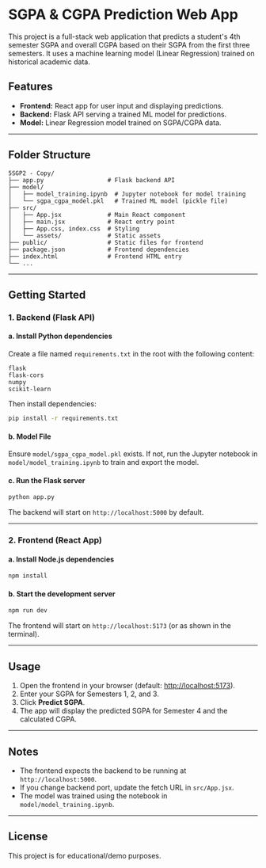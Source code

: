 # SGPA & CGPA Prediction Web App

This project is a full-stack web application that predicts a student's 4th semester SGPA and overall CGPA based on their SGPA from the first three semesters. It uses a machine learning model (Linear Regression) trained on historical academic data.

## Features
- **Frontend:** React app for user input and displaying predictions.
- **Backend:** Flask API serving a trained ML model for predictions.
- **Model:** Linear Regression model trained on SGPA/CGPA data.

---

## Folder Structure
```
5SGP2 - Copy/
├── app.py                  # Flask backend API
├── model/
│   ├── model_training.ipynb  # Jupyter notebook for model training
│   └── sgpa_cgpa_model.pkl   # Trained ML model (pickle file)
├── src/
│   ├── App.jsx             # Main React component
│   ├── main.jsx            # React entry point
│   ├── App.css, index.css  # Styling
│   └── assets/             # Static assets
├── public/                 # Static files for frontend
├── package.json            # Frontend dependencies
├── index.html              # Frontend HTML entry
└── ...
```

---

## Getting Started

### 1. Backend (Flask API)
#### a. Install Python dependencies
Create a file named `requirements.txt` in the root with the following content:
```
flask
flask-cors
numpy
scikit-learn
```
Then install dependencies:
```bash
pip install -r requirements.txt
```

#### b. Model File
Ensure `model/sgpa_cgpa_model.pkl` exists. If not, run the Jupyter notebook in `model/model_training.ipynb` to train and export the model.

#### c. Run the Flask server
```bash
python app.py
```
The backend will start on `http://localhost:5000` by default.

---

### 2. Frontend (React App)
#### a. Install Node.js dependencies
```bash
npm install
```

#### b. Start the development server
```bash
npm run dev
```
The frontend will start on `http://localhost:5173` (or as shown in the terminal).

---

## Usage
1. Open the frontend in your browser (default: [http://localhost:5173](http://localhost:5173)).
2. Enter your SGPA for Semesters 1, 2, and 3.
3. Click **Predict SGPA**.
4. The app will display the predicted SGPA for Semester 4 and the calculated CGPA.

---

## Notes
- The frontend expects the backend to be running at `http://localhost:5000`.
- If you change backend port, update the fetch URL in `src/App.jsx`.
- The model was trained using the notebook in `model/model_training.ipynb`.

---

## License
This project is for educational/demo purposes.
